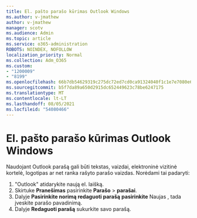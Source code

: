 ```yaml
---
title: El. pašto parašo kūrimas Outlook Windows
ms.author: v-jmathew
author: v-jmathew
manager: scotv
ms.audience: Admin
ms.topic: article
ms.service: o365-administration
ROBOTS: NOINDEX, NOFOLLOW
localization_priority: Normal
ms.collection: Adm_O365
ms.custom:
- "1200009"
- "8199"
ms.openlocfilehash: 66b7db54629319c275dc72ed7cd0ca91324040f1c1e7e7080e69c62e31a03cc2
ms.sourcegitcommit: b5f7da89a650d2915dc652449623c78be6247175
ms.translationtype: MT
ms.contentlocale: lt-LT
ms.lasthandoff: 08/05/2021
ms.locfileid: "54080466"
---
```

# <a name="create-an-email-signature-in-outlook-for-windows"></a>El. pašto parašo kūrimas Outlook Windows

Naudojant Outlook parašą gali būti tekstas, vaizdai, elektroninė vizitinė kortelė, logotipas ar net ranka rašyto parašo vaizdas. Norėdami tai padaryti:

1. "Outlook" atidarykite naują el. laišką.
2. Skirtuke **Pranešimas** pasirinkite **Parašo**  >  **parašai**.
3. Dalyje **Pasirinkite norimą redaguoti parašą** **pasirinkite** Naujas , tada įveskite parašo pavadinimą.
4. Dalyje **Redaguoti parašą** sukurkite savo parašą.
